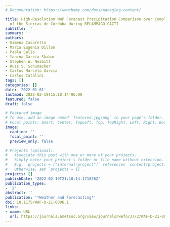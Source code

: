 ```yaml
---
# Documentation: https://wowchemy.com/docs/managing-content/

title: High-Resolution NWP Forecast Precipitation Comparison over Complex Terrain
  of the Sierras de Córdoba during RELAMPAGO-CACTI
subtitle: ''
summary: ''
authors:
- Gimena Casaretto
- Maria Eugenia Dillon
- Paola Salio
- Yanina García Skabar
- Stephen W. Nesbitt
- Russ S. Schumacher
- Carlos Marcelo García
- Carlos Catalini
tags: []
categories: []
date: '2022-01-01'
lastmod: 2022-02-19T15:10:14-06:00
featured: false
draft: false

# Featured image
# To use, add an image named `featured.jpg/png` to your page's folder.
# Focal points: Smart, Center, TopLeft, Top, TopRight, Left, Right, BottomLeft, Bottom, BottomRight.
image:
  caption: ''
  focal_point: ''
  preview_only: false

# Projects (optional).
#   Associate this post with one or more of your projects.
#   Simply enter your project's folder or file name without extension.
#   E.g. `projects = ["internal-project"]` references `content/project/deep-learning/index.md`.
#   Otherwise, set `projects = []`.
projects: []
publishDate: '2022-02-19T21:10:14.171876Z'
publication_types:
- '2'
abstract: ''
publication: '*Weather and Forecasting*'
doi: 10.1175/WAF-D-21-0006.1
links:
- name: URL
  url: https://journals.ametsoc.org/view/journals/wefo/37/2/WAF-D-21-0006.1.xml
---
```

